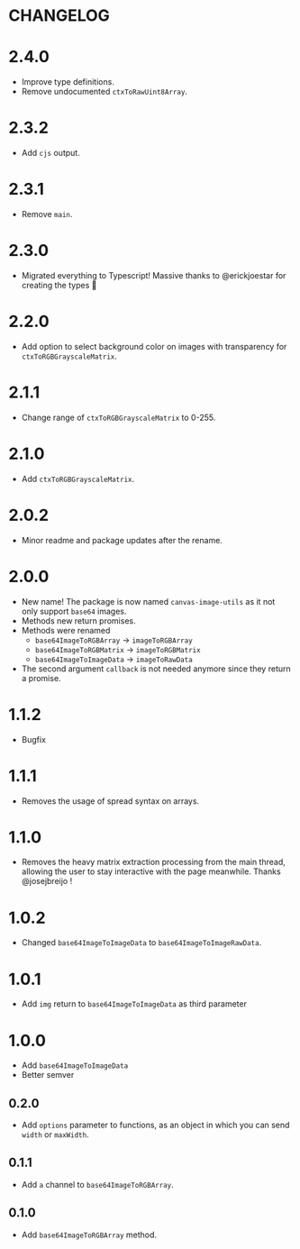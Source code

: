 # CHANGELOG

# 2.4.0

- Improve type definitions.
- Remove undocumented `ctxToRawUint8Array`.

# 2.3.2

- Add `cjs` output.

# 2.3.1

- Remove `main`.

# 2.3.0

- Migrated everything to Typescript! Massive thanks to @erickjoestar for
  creating the types 🙌

# 2.2.0

- Add option to select background color on images with transparency for
  `ctxToRGBGrayscaleMatrix`.

# 2.1.1

- Change range of `ctxToRGBGrayscaleMatrix` to 0-255.

# 2.1.0

- Add `ctxToRGBGrayscaleMatrix`.

# 2.0.2

- Minor readme and package updates after the rename.

# 2.0.0

- New name! The package is now named `canvas-image-utils` as it not only support
  `base64` images.
- Methods new return promises.
- Methods were renamed
  - `base64ImageToRGBArray` -> `imageToRGBArray`
  - `base64ImageToRGBMatrix` -> `imageToRGBMatrix`
  - `base64ImageToImageData` -> `imageToRawData`
- The second argument `callback` is not needed anymore since they return a
  promise.

# 1.1.2

- Bugfix

# 1.1.1

- Removes the usage of spread syntax on arrays.

# 1.1.0

- Removes the heavy matrix extraction processing from the main thread, allowing
  the user to stay interactive with the page meanwhile. Thanks @josejbreijo !

# 1.0.2

- Changed `base64ImageToImageData` to `base64ImageToImageRawData`.

# 1.0.1

- Add `img` return to `base64ImageToImageData` as third parameter

# 1.0.0

- Add `base64ImageToImageData`
- Better semver

## 0.2.0

- Add `options` parameter to functions, as an object in which you can send
  `width` or `maxWidth`.

## 0.1.1

- Add `a` channel to `base64ImageToRGBArray`.

## 0.1.0

- Add `base64ImageToRGBArray` method.
